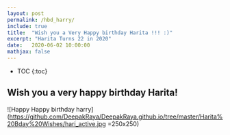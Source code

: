 ```yaml
---
layout: post
permalink: /hbd_harry/
include: true
title:  "Wish you a Very Happy birthday Harita !!! :)"
excerpt: "Harita Turns 22 in 2020"
date:   2020-06-02 10:00:00
mathjax: false
---
```


* TOC
{:toc}


## Wish you a very happy birthday Harita!

![Happy Happy birthday harry](https://github.com/DeepakRaya/DeepakRaya.github.io/tree/master/Harita%20Bday%20Wishes/hari_active.jpg =250x250)